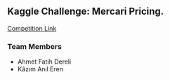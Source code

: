 ## Kaggle Challenge: Mercari Pricing.

[Competition Link](https://www.kaggle.com/c/mercari-price-suggestion-challenge)

### Team Members

* Ahmet Fatih Dereli
* Kâzım Anıl Eren

